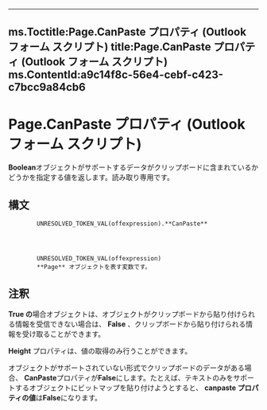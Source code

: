 

---
ms.Toctitle:Page.CanPaste プロパティ (Outlook フォーム スクリプト)
title:Page.CanPaste プロパティ (Outlook フォーム スクリプト)
ms.ContentId:a9c14f8c-56e4-cebf-c423-c7bcc9a84cb6
---
# Page.CanPaste プロパティ (Outlook フォーム スクリプト)




**Boolean**オブジェクトがサポートするデータがクリップボードに含まれているかどうかを指定する値を返します。読み取り専用です。

## 構文

            UNRESOLVED_TOKEN_VAL(offexpression).**CanPaste**




            UNRESOLVED_TOKEN_VAL(offexpression)
            **Page** オブジェクトを表す変数です。



## 注釈
**True の**場合オブジェクトは、オブジェクトがクリップボードから貼り付けられる情報を受信できない場合は、 **False** 、クリップボードから貼り付けられる情報を受け取ることができます。



**Height** プロパティは、値の取得のみ行うことができます。



オブジェクトがサポートされていない形式でクリップボードのデータがある場合、 **CanPaste**プロパティが**False**にします。たとえば、テキストのみをサポートするオブジェクトにビットマップを貼り付けようとすると、 **canpaste プロパティの値**は**False**になります。




